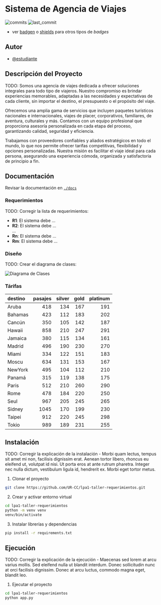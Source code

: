 # Sistema de Agencia de Viajes

![commits](https://badgen.net/github/commits/UR-CC/lp2-taller1?icon=github) 
![last_commit](https://img.shields.io/github/last-commit/UR-CC/lp2-taller1)

- ver [badgen](https://badgen.net/) o [shields](https://shields.io/) para otros tipos de _badges_

## Autor

- [@estudiante](https://www.github.com/estudiante)

## Descripción del Proyecto

TODO: Somos una agencia de viajes dedicada a ofrecer soluciones integrales para todo tipo de viajeros. Nuestro compromiso es brindar experiencias memorables, adaptadas a las necesidades y expectativas de cada cliente, sin importar el destino, el presupuesto o el propósito del viaje.

Ofrecemos una amplia gama de servicios que incluyen paquetes turísticos nacionales e internacionales, viajes de placer, corporativos, familiares, de aventura, culturales y más. Contamos con un equipo profesional que proporciona asesoría personalizada en cada etapa del proceso, garantizando calidad, seguridad y eficiencia.

Trabajamos con proveedores confiables y aliados estratégicos en todo el mundo, lo que nos permite ofrecer tarifas competitivas, flexibilidad y opciones personalizadas. Nuestra misión es facilitar el viaje ideal para cada persona, asegurando una experiencia cómoda, organizada y satisfactoria de principio a fin.

## Documentación

Revisar la documentación en [`./docs`](./docs)

### Requerimientos

TODO: Corregir la lista de requerimientos:
- **R1**: El sistema debe ...
- **R2**: El sistema debe ...
<br>...<br>
- **Rn**: El sistema debe ...
- **Rm**: El sistema debe ...

### Diseño

TODO: Crear el diagrama de clases:

![Diagrama de Clases](./docs/diagramas.png)


### Tárifas

|destino|pasajes|silver|gold|platinum|
|:---|---:|---:|---:|---:|
|Aruba|418|134|167|191|
|Bahamas|423|112|183|202|
|Cancún|350|105|142|187|
|Hawaii|858|210|247|291|
|Jamaica|380|115|134|161|
|Madrid|496|190|230|270|
|Miami|334|122|151|183|
|Moscu|634|131|153|167|
|NewYork|495|104|112|210|
|Panamá|315|119|138|175|
|Paris|512|210|260|290|
|Rome|478|184|220|250|
|Seul|967|205|245|265|
|Sidney|1045|170|199|230|
|Taipei|912|220|245|298|
|Tokio|989|189|231|255|

## Instalación

TODO: Corregir la explicación de la instalación - Morbi quam lectus, tempus sit amet mi non, facilisis dignissim erat. Aenean tortor libero, rhoncus eu eleifend ut, volutpat id nisi. Ut porta eros at ante rutrum pharetra. Integer nec nulla dictum, vestibulum ligula id, hendrerit ex. Morbi eget tortor metus.

1. Clonar el proyecto
```bash
git clone https://github.com/UR-CC/lpa1-taller-requerimientos.git
```

2. Crear y activar entorno virtual
```bash
cd lpa1-taller-requerimientos
python -m venv venv
venv/bin/activate
```

3. Instalar librerías y dependencias
```bash
pip install -r requirements.txt
```
    
## Ejecución

TODO: Corregir la explicación de la ejecución - Maecenas sed lorem at arcu varius mollis. Sed eleifend nulla ut blandit interdum. Donec sollicitudin nunc at orci facilisis dignissim. Donec at arcu luctus, commodo magna eget, blandit leo.

1. Ejecutar el proyecto
```bash
cd lpa1-taller-requerimientos
python app.py
```

